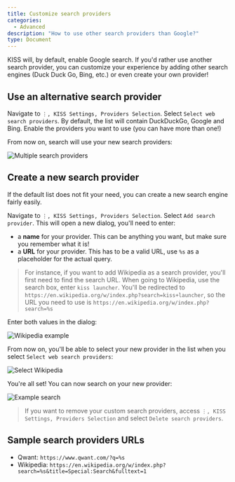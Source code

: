 ```yaml
---
title: Customize search providers
categories:
  - Advanced
description: "How to use other search providers than Google?"
type: Document
---
```


KISS will, by default, enable Google search. If you'd rather use another search provider, you can customize your experience by adding other search engines (Duck Duck Go, Bing, etc.) or even create your own provider!

## Use an alternative search provider
Navigate to `⋮, KISS Settings, Providers Selection`. Select `Select web search providers`. By default, the list will contain DuckDuckGo, Google and Bing. Enable the providers you want to use (you can have more than one!)

From now on, search will use your new search providers:

![Multiple search providers](/screenshots/multiple-search-providers.png)

## Create a new search provider
If the default list does not fit your need, you can create a new search engine fairly easily.

Navigate to `⋮, KISS Settings, Providers Selection`. Select `Add search provider`. This will open a new dialog, you'll need to enter:

* a **name** for your provider. This can be anything you want, but make sure you remember what it is!
* a **URL** for your provider. This has to be a valid URL, use `%s` as a placeholder for the actual query.

> For instance, if you want to add Wikipedia as a search provider, you'll first need to find the search URL. When going to Wikipedia, use the search box, enter `kiss launcher`. You'll be redirected to `https://en.wikipedia.org/w/index.php?search=kiss+launcher`, so the URL you need to use is `https://en.wikipedia.org/w/index.php?search=%s`

Enter both values in the dialog:

![Wikipedia example](/screenshots/add-search-provider-1.png)

From now on, you'll be able to select your new provider in the list when you select `Select web search providers`:

![Select Wikipedia](/screenshots/add-search-provider-2.png)

You're all set! You can now search on your new provider:

![Example search](/screenshots/add-search-provider-3.png)

> If you want to remove your custom search providers, access `⋮, KISS Settings, Providers Selection` and select `Delete search providers`.

## Sample search providers URLs

* Qwant: `https://www.qwant.com/?q=%s`
* Wikipedia: `https://en.wikipedia.org/w/index.php?search=%s&title=Special:Search&fulltext=1`
